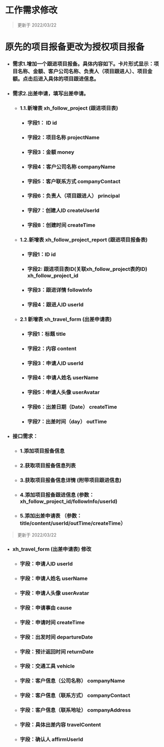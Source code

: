 # 工作需求修改

> 更新于 2022/03/22

# 原先的项目报备更改为授权项目报备

- ### 需求1.增加一个跟进项目报备。具体内容如下。卡片形式显示：项目名称、金额、客户公司名称、负责人（项目跟进人）、项目金额。点击后进入具体的项目跟进信息。
- ### 需求2.出差申请，填写出差申请。

	- ### 1.1.新增表 xh_follow_project  (跟进项目表)
		- ### 字段1： ID id
		- ### 字段2：项目名称	projectName
		- ### 字段3：金额	money
		- ### 字段4：客户公司名称      companyName
		- ### 字段5：客户联系方式     companyContact
		- ### 字段6：负责人（项目跟进人） principal
		- ### 字段7：创建人ID createUserId
		- ### 字段8：创建时间 createTime
		
	- ### 1.2.新增表 xh_follow_project_report  (跟进项目报备表)
		- ### 字段1：ID id
		- ### 字段2: 跟进项目表ID(关联xh_follow_project表的ID)  xh_follow_project_id
		- ### 字段3：跟进详情 followInfo
		- ### 字段4：跟进人ID userId
	
	- ### 2.1 新增表 xh_travel_form (出差申请表) 
		- ### 字段1：标题 title
		- ### 字段2：内容 content
		- ### 字段3：申请人ID userId
		- ### 字段4：申请人姓名 userName
		- ### 字段5：申请人头像 userAvatar
		- ### 字段6：出差日期（Date） createTime
		- ### 字段7：出差时间（day）  outTime
		

- ### 接口需求：
	- ### 1.添加项目报备信息 
	- ### 2.获取项目报备信息列表
	- ### 3.获取项目报备信息详情 (附带项目跟进信息) 
	- ### 4.添加项目报备跟进信息 (参数：xh_follow_project_id/followInfo/userId)
	- ### 5.添加出差申请表 （参数：title/content/userId/outTime/createTime）
	
> 更新于 2022/03/22

- ### xh_travel_form (出差申请表)  修改
	- ### 字段：申请人ID userId
	- ### 字段：申请人姓名 userName
	- ### 字段：申请人头像 userAvatar
	- ### 字段：申请事由 cause
	- ### 字段：申请时间 createTime
	- ### 字段：出发时间 departureDate
	- ### 字段：预计返回时间 returnDate
	- ### 字段：交通工具 vehicle
	- ### 字段：客户信息（公司名称） companyName
	- ### 字段：客户信息（联系方式） companyContact
	- ### 字段：客户信息（联系地址） companyAddress
	- ### 字段：具体出差内容 travelContent
	- ### 字段：确认人 affirmUserId
	




